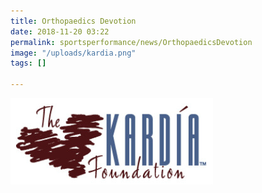 ```yaml
---
title: Orthopaedics Devotion
date: 2018-11-20 03:22
permalink: sportsperformance/news/OrthopaedicsDevotion
image: "/uploads/kardia.png"
tags: []

---
```

![](/uploads/kardia.png)